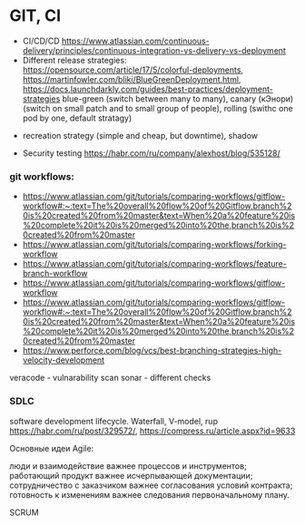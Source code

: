 # GIT, CI
- CI/CD/CD https://www.atlassian.com/continuous-delivery/principles/continuous-integration-vs-delivery-vs-deployment
- Different release strategies: https://opensource.com/article/17/5/colorful-deployments, https://martinfowler.com/bliki/BlueGreenDeployment.html, https://docs.launchdarkly.com/guides/best-practices/deployment-strategies
 blue-green (switch between many to many), canary (кЭнори) (switch on small patch and to small group of people), rolling (swithc one pod by one, default stratagy)
 + recreation strategy (simple and cheap, but downtime), shadow
- Security testing https://habr.com/ru/company/alexhost/blog/535128/
 
 ### git workflows:
- https://www.atlassian.com/git/tutorials/comparing-workflows/gitflow-workflow#:~:text=The%20overall%20flow%20of%20Gitflow,branch%20is%20created%20from%20master&text=When%20a%20feature%20is%20complete%20it%20is%20merged%20into%20the,branch%20is%20created%20from%20master
- https://www.atlassian.com/git/tutorials/comparing-workflows/forking-workflow
- https://www.atlassian.com/git/tutorials/comparing-workflows/feature-branch-workflow
- https://www.atlassian.com/git/tutorials/comparing-workflows/gitflow-workflow
- https://www.atlassian.com/git/tutorials/comparing-workflows/gitflow-workflow#:~:text=The%20overall%20flow%20of%20Gitflow,branch%20is%20created%20from%20master&text=When%20a%20feature%20is%20complete%20it%20is%20merged%20into%20the,branch%20is%20created%20from%20master
- https://www.perforce.com/blog/vcs/best-branching-strategies-high-velocity-development


veracode - vulnarability scan
sonar - different checks


### SDLC
software development lifecycle.
Waterfall, V-model, rup https://habr.com/ru/post/329572/, https://compress.ru/article.aspx?id=9633

Основные идеи Agile:

люди и взаимодействие важнее процессов и инструментов;
работающий продукт важнее исчерпывающей документации;
сотрудничество с заказчиком важнее согласования условий контракта;
готовность к изменениям важнее следования первоначальному плану.
 
SCRUM
